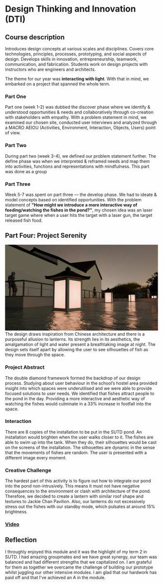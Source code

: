 # Design Thinking and Innovation (DTI)

## Course description
Introduces design concepts at various scales and disciplines. Covers core technologies, principles, processes, prototyping, and social aspects of design. Develops skills in innovation, entrepreneurship, teamwork, communication, and fabrication. Students work on design projects with instructors who are engineers and architects.

The theme for our year was **interacting with light**. With that in mind, we embarked on a project that spanned the whole term. 

### Part One
Part one (week 1-2) was dubbed the discover phase where we identify & understood opportunities & needs and collaboratively through co-creation with stakeholders with empathy. With a problem statement in mind, we examined our chosen site, conducted user interviews and analyzed through a MACRO AEIOU (Activities, Environment, Interaction, Objects, Users) point of view. 

### Part Two
During part two (week 3-4), we defined our problem statement further. The define phase was when we interpreted & reframed needs and map them into activities, functions and representations with mindfulness. This part was done as a group 

### Part Three
Week 5-7 was spent on part three — the develop phase. We had to ideate & model concepts based on identified opportunities. With the problem statement of **"How might we introduce a more interactive way of feeding/watching the fishes in the pond?"**, my chosen idea was an laser target game where when a user hits the target with a laser gun, the target released fish food. 

## Part Four: Project Serenity
![Hero Image](<Hero Image.png>)
The design draws inspiration from Chinese architecture and there is a purposeful allusion to lanterns. Its strength lies in its aesthetics, the amalgamation of light and water present a breathtaking image at night. The design sets itself apart by allowing the user to see silhouettes of fish as they move through the space. 

### Project Abstract
The double diamond framework formed the backdrop of our design process. Studying about user behaviour in the school’s hostel area provided insight into which spaces were underutilised and we were able to provide focused solutions to user needs. We identified that fishes attract people to the pond in the day. Providing a more interactive and aesthetic way of watching the fishes would culminate in a 33% increase in footfall into the space. 

### Interaction
There are 8 copies of the installation to be put in the SUTD pond. An installation would brighten when the user walks closer to it. The fishes are able to swim up into the tank. When they do, their silhouettes would be cast on the screens of the installation. The silhouettes are dynamic in the sense that the movements of fishes are random. The user is presented with a different image every moment. 

### Creative Challenge 

The hardest part of this activity is to figure out how to integrate our pond into the pond non-intrusively. This means it must not have negative consequences to the environment or clash with architecture of the pond. Therefore, we decided to create a lantern with similar roof shape and textures to Jackie Chan Pavilion. Also, our lanterns do not excessively stress out the fishes with our standby mode, which pulsates at around 15% brightness. 

### [Video](https://youtu.be/Dmh8lgVXxfg)

## Reflection
I throughly enjoyed this module and it was the highlight of my term 2 in SUTD. I had amazing groupmates and we have great synergy, our team was balanced and had different strengths that we capitalized on. I am grateful for them as together we overcame the challenge of building our prototype whilst juggling our other intensive modules. I am glad that our hardwork has paid off and that I've achieved an A in the module. 